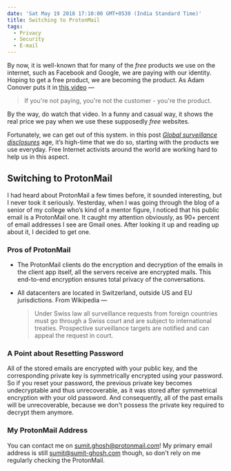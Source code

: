 ```yaml
---
date: 'Sat May 19 2018 17:10:00 GMT+0530 (India Standard Time)'
title: Switching to ProtonMail
tags:
  - Privacy
  - Security
  - E-mail
---
```


By now, it is well-known that for many of the _free_ products we use on the internet, such as Facebook and Google, we are paying with our identity. Hoping to get a free product, we are becoming the product. As Adam Conover puts it in [this video](https://www.youtube.com/watch?v=5pFX2P7JLwA) —

> If you're not paying, you're not the customer - you're the product.

By the way, do watch that video. In a funny and casual way, it shows the real price we pay when we use these supposedly _free_ websites.

Fortunately, we can get out of this system. in this post [_Global surveillance disclosures_](https://en.wikipedia.org/wiki/Global_surveillance_disclosures_(2013%E2%80%93present)) age, it’s high-time that we do so, starting with the products we use everyday. Free Internet activists around the world are working hard to help us in this aspect.

## Switching to ProtonMail

I had heard about ProtonMail a few times before, it sounded interesting, but I never took it seriously. Yesterday, when I was going through the blog of a senior of my college who’s kind of a mentor figure, I noticed that his public email is a ProtonMail one. It caught my attention obviously, as 90+ percent of email addresses I see are Gmail ones. After looking it up and reading up about it, I decided to get one.

### Pros of ProtonMail

- The ProtonMail clients do the encryption and decryption of the emails in the client app itself, all the servers receive are encrypted mails. This end-to-end encryption ensures total privacy of the conversations.

- All datacenters are located in Switzerland, outside US and EU jurisdictions. From Wikipedia —
    > Under Swiss law all surveillance requests from foreign countries must go through a Swiss court and are subject to international treaties. Prospective surveillance targets are notified and can appeal the request in court. 

### A Point about Resetting Password

All of the stored emails are encrypted with your public key, and the corresponding private key is symmetrically encrypted using your password. So if you reset your password, the previous private key becomes undecryptable and thus unrecoverable, as it was stored after symmetrical encryption with your old password. And consequently, all of the past emails will be unrecoverable, because we don't possess the private key required to decrypt them anymore.

### My ProtonMail Address

You can contact me on sumit.ghosh@protonmail.com! My primary email address is still sumit@sumit-ghosh.com though, so don't rely on me regularly checking the ProtonMail.
